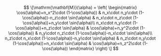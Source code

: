 
$$
\[\mathrm{\mathbf{M}}(\alpha) =
   \left(
      \begin{matrix}
         \cos(\alpha)+n_x^2\cdot (1-\cos(\alpha))  &  n_x\cdot n_y\cdot (1-\cos(\alpha))-n_z\cdot \sin(\alpha) &  n_x\cdot n_z\cdot (1-\cos(\alpha))+n_y\cdot \sin(\alpha)\\
         n_x\cdot n_y\cdot (1-\cos(\alpha))+n_z\cdot \sin(\alpha) & \cos(\alpha)+n_y^2\cdot (1-\cos(\alpha))  &   n_y\cdot n_z\cdot (1-\cos(\alpha))-n_x\cdot \sin(\alpha)\\
         n_z\cdot n_x\cdot (1-\cos(\alpha))-n_y\cdot \sin(\alpha) & n_z\cdot n_y\cdot (1-\cos(\alpha))+n_x\cdot \sin(\alpha)  & \cos(\alpha)+n_z^2\cdot (1-\cos(\alpha))
      \end{matrix}
   \right)
\]
$$
